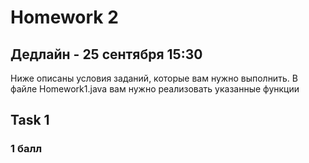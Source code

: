 # Homework 2
## Дедлайн - 25 сентября 15:30

Ниже описаны условия заданий, которые вам нужно выполнить. В файле Homework1.java вам нужно реализовать указанные функции

## Task 1
### 1 балл
